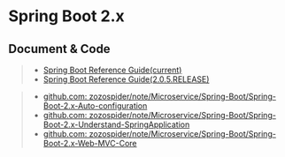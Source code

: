 # Spring Boot 2.x

## Document & Code
> * [Spring Boot Reference Guide(current)](https://docs.spring.io/spring-boot/docs/current/reference/htmlsingle/)
> * [Spring Boot Reference Guide(2.0.5.RELEASE)](https://docs.spring.io/spring-boot/docs/2.0.5.RELEASE/reference/htmlsingle/)

> * [github.com: zozospider/note/Microservice/Spring-Boot/Spring-Boot-2.x-Auto-configuration](https://github.com/zozospider/note/blob/master/Microservice/Spring-Boot/Spring-Boot-2.x-Auto-configuration.md)
> * [github.com: zozospider/note/Microservice/Spring-Boot/Spring-Boot-2.x-Understand-SpringApplication](https://github.com/zozospider/note/blob/master/Microservice/Spring-Boot/Spring-Boot-2.x-Understand-SpringApplication.md)
> * [github.com: zozospider/note/Microservice/Spring-Boot/Spring-Boot-2.x-Web-MVC-Core](https://github.com/zozospider/note/blob/master/Microservice/Spring-Boot/Spring-Boot-2.x-Web-MVC-Core.md)
